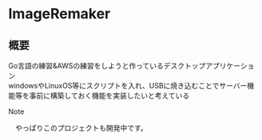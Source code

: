 # ImageRemaker
## 概要
Go言語の練習&AWSの練習をしようと作っているデスクトップアプリケーション \
windowsやLinuxOS等にスクリプトを入れ、USBに焼き込むことでサーバー機能等を事前に構築しておく機能を実装したいと考えている
> [!NOTE]  
　やっぱりこのプロジェクトも開発中です。
